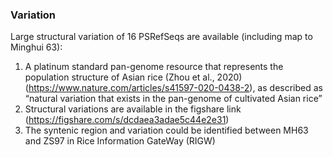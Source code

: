 ### Variation
Large structural variation of 16 PSRefSeqs are available (including map to Minghui 63):

1. A platinum standard pan-genome resource that represents the population structure of Asian rice (Zhou et al., 2020)(https://www.nature.com/articles/s41597-020-0438-2), as described as “natural variation that exists in the pan-genome of cultivated Asian rice”
2. Structural variations are available in the figshare link (https://figshare.com/s/dcdaea3adae5c44e2e31)
3. The syntenic region and variation could be identified between MH63 and ZS97 in Rice Information GateWay (RIGW)
